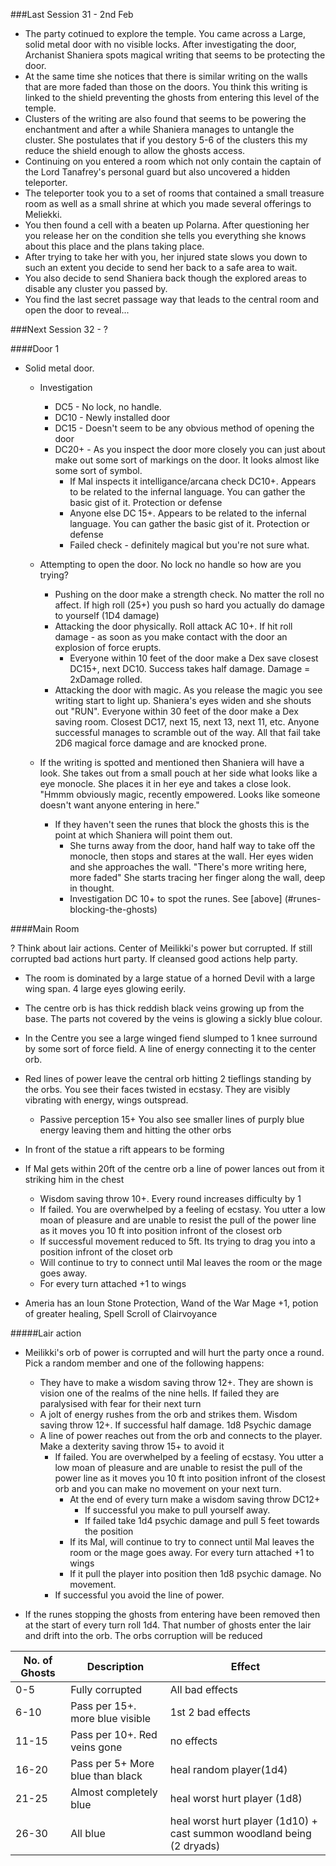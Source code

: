 ###Last Session 31 - 2nd Feb

* The party cotinued to explore the temple. You came across a Large, solid metal door with no visible locks. After investigating the door, Archanist Shaniera spots magical writing that seems to be protecting the door.
* At the same time she notices that there is similar writing on the walls that are more faded than those on the doors. You think this writing is linked to the shield preventing the ghosts from entering this level of the temple. 
* Clusters of the writing are also found that seems to be powering the enchantment and after a while Shaniera manages to untangle the cluster. She postulates that if you destory 5-6 of the clusters this my reduce the shield enough to allow the ghosts access.
* Continuing on you entered a room which not only contain the captain of the Lord Tanafrey's personal guard but also uncovered a hidden teleporter.
* The teleporter took you to a set of rooms that contained a small treasure room as well as a small shrine at which you made several offerings to Meliekki.
* You then found a cell with a beaten up Polarna. After questioning her you release her on the condition she tells you everything she knows about this place and the plans taking place.
* After trying to take her with you, her injured state slows you down to such an extent you decide to send her back to a safe area to wait.
* You also decide to send Shaniera back though the explored areas to disable any cluster you passed by.
* You find the last secret passage way that leads to the central room and open the door to reveal...


###Next Session 32 - ?



####Door 1
* Solid metal door.
  * Investigation
    * DC5 - No lock, no handle.
    * DC10 - Newly installed door 
    * DC15 - Doesn't seem to be any obvious method of opening the door
    * DC20+ - As you inspect the door more closely you can just about make out some sort of markings on the door. It looks almost like some sort of symbol. 
      * If Mal inspects it intelligance/arcana check DC10+. Appears to be related to the infernal language. You can gather the basic gist of it. Protection or defense 
      * Anyone else DC 15+. Appears to be related to the infernal language. You can gather the basic gist of it. Protection or defense 
      * Failed check - definitely magical but you're not sure what.
    
  * Attempting to open the door. No lock no handle so how are you trying?
    * Pushing on the door make a strength check. No matter the roll no affect. If high roll (25+) you push so hard you actually do damage to yourself (1D4 damage)
    * Attacking the door physically. Roll attack AC 10+. If hit roll damage - as soon as you make contact with the door an explosion of force erupts. 
      * Everyone within 10 feet of the door make a Dex save closest DC15+, next DC10. Success takes half damage. Damage = 2xDamage rolled.
    * Attacking the door with magic. As you release the magic you see writing start to light up. Shaniera's eyes widen and she shouts out "RUN". Everyone within 30 feet of the door make a Dex saving room. Closest DC17, next 15, next 13, next 11, etc. Anyone successful manages to scramble out of the way. All that fail take 2D6 magical force damage and are knocked prone. 
  
  * If the writing is spotted and mentioned then Shaniera will have a look. She takes out from a small pouch at her side what looks like a eye monocle. She places it in her eye and takes a close look. "Hmmm obviously magic, recently empowered. Looks like someone doesn't want anyone entering in here." 
    * If they haven't seen the runes that block the ghosts this is the point at which Shaniera will point them out.
      * She turns away from the door, hand half way to take off the monocle, then stops and stares at the wall. Her eyes widen and she approaches the wall. "There's more writing here, more faded" She starts tracing her finger along the wall, deep in thought.
      * Investigation DC 10+ to spot the runes. See [above] (#runes-blocking-the-ghosts)
      


####Main Room

? Think about lair actions. Center of Meilikki's power but corrupted. If still corrupted bad actions hurt party. If cleansed good actions help party.
* The room is dominated by a large statue of a horned Devil with a large wing span. 4 large eyes glowing eerily.
* The centre orb is has thick reddish black veins growing up from the base. The parts not covered by the veins is glowing a sickly blue colour.
* In the Centre you see a large winged fiend slumped to 1 knee surround by some sort of force field. A line of energy connecting it to the center orb.
* Red lines of power leave the central orb hitting 2 tieflings standing by the orbs. You see their faces twisted in ecstasy. They are visibly vibrating with energy, wings outspread. 
  * Passive perception 15+ You also see smaller lines of purply blue energy leaving them and hitting the other orbs
* In front of the statue a rift appears to be forming

* If Mal gets within 20ft of the centre orb a line of power lances out from it striking him in the chest
  *  Wisdom saving throw 10+. Every round increases difficulty by 1
    * If failed. You are overwhelped by a feeling of ecstasy. You utter a low moan of pleasure and are unable to resist the pull of the power line as it moves you 10 ft into position infront of the closest orb
    * If successful movement reduced to 5ft. Its trying to drag you into a position infront of the closet orb
  * Will continue to try to connect until Mal leaves the room or the mage goes away.  
  * For every turn attached +1 to wings
* Ameria has an Ioun Stone Protection, Wand of the War Mage +1, potion of greater healing, Spell Scroll of Clairvoyance  

#####Lair action

* Meilikki's orb of power is corrupted and will hurt the party once a round. Pick a random member and one of the following happens:
  * They have to make a wisdom saving throw 12+. They are shown is vision one of the realms of the nine hells. If failed they are paralysised with fear for their next turn
  * A jolt of energy rushes from the orb and strikes them. Wisdom saving throw 12+. If successful half damage. 1d8 Psychic damage
  * A line of power reaches out from the orb and connects to the player. Make a dexterity saving throw 15+ to avoid it  
    * If failed. You are overwhelped by a feeling of ecstasy. You utter a low moan of pleasure and are unable to resist the pull of the power line as it moves you 10 ft into position infront of the closest orb and you can make no movement on your next turn. 
      * At the end of every turn make a wisdom saving throw DC12+ 
        * If successful you make to pull yourself away.
        * If failed take 1d4 psychic damage and pull 5 feet towards the position
      * If its Mal, will continue to try to connect until Mal leaves the room or the mage goes away. For every turn attached +1 to wings
      * If it pull the player into position then 1d8 psychic damage. No movement.
    * If successful you avoid the line of power.

* If the runes stopping the ghosts from entering have been removed then at the start of every turn roll 1d4. That number of ghosts enter the lair and drift into the orb. The orbs corruption will be reduced

| No. of Ghosts | Description                    | Effect          |
|---------------|--------------------------------|-----------------|
| 0-5           | Fully corrupted                |All bad effects  |
|6-10           | Pass per 15+. more blue visible|1st 2 bad effects|
|11-15          | Pass per 10+. Red veins gone   |no effects       |
|16-20          |Pass per 5+ More blue than black|heal random player(1d4) |
|21-25          |Almost completely blue          |heal worst hurt player (1d8)|
|26-30          |All blue                        |heal worst hurt player (1d10) + cast summon woodland being (2 dryads)|  
 






